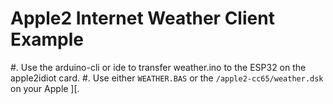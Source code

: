 # Apple2 Internet Weather Client Example

#. Use the arduino-cli or ide to transfer weather.ino to the ESP32 on the apple2idiot card.
#. Use either `WEATHER.BAS` or the `/apple2-cc65/weather.dsk` on your Apple ][.


